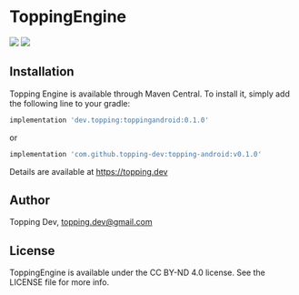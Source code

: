 # ToppingEngine

[![](https://img.shields.io/maven-central/v/dev.topping/toppingandroid)](https://img.shields.io/maven-central/v/dev.topping/topping-android) [![](https://jitpack.io/v/topping-dev/topping-android.svg)](https://jitpack.io/#topping-dev/topping-android)

## Installation

Topping Engine is available through Maven Central. To install
it, simply add the following line to your gradle:

```gradle
implementation 'dev.topping:toppingandroid:0.1.0'
```

or

```gradle
implementation 'com.github.topping-dev:topping-android:v0.1.0'
```

Details are available at https://topping.dev

## Author

Topping Dev, topping.dev@gmail.com

## License

ToppingEngine is available under the CC BY-ND 4.0 license. See the LICENSE file for more info.
